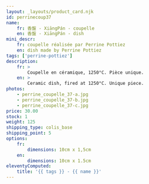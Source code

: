 ```yaml
---
layout: _layouts/product_card.njk
id: perrinecoup37
name:
    fr: 香盤 - XiāngPán - coupelle
    en: 香盤 - XiāngPán - dish
mini_descr:
    fr: coupelle réalisée par Perrine Pottiez
    en: dish made by Perrine Pottiez
tags: ['perrine-pottiez']
description: 
    fr: >
        Coupelle en céramique, 1250°C. Pièce unique.
    en: >
        Ceramic dish, fired at 1250°C. Unique piece.
photos:
    - perrine_coupelle_37-a.jpg
    - perrine_coupelle_37-b.jpg
    - perrine_coupelle_37-c.jpg
price: 30.00
stock: 1
weight: 125
shipping_type: colis_base
shipping_point: 5
options:
    fr:
        dimensions: 10cm x 1,5cm
    en:
        dimensions: 10cm x 1.5cm
eleventyComputed:
    title: '{{ tags }} - {{ name }}'
---
```

